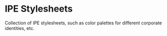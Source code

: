 # IPE Stylesheets
Collection of IPE stylesheets, such as color palettes for different corporate identities, etc.

